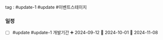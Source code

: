 
tag : #update-1 #update  #이벤트스테이지



### 일정
- [ ] #update #update-1  개발기간 ➕ 2024-09-12 🛫 2024-10-01 📅 2024-11-08

